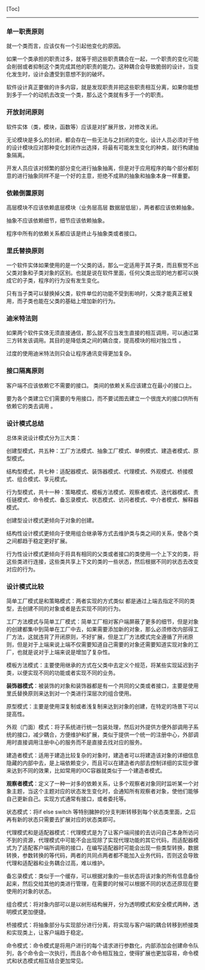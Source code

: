 [Toc]

---

### 单一职责原则

就一个类而言，应该仅有一个引起他变化的原因。

如果一个类承担的职责过多，就等于把这些职责耦合在一起，一个职责的变化可能会削弱或者抑制这个类完成其他的职责的能力。这种耦合会导致脆弱的设计，当变化发生时，设计会遭受到意想不到的破坏。

软件设计真正要做的许多内容，就是发现职责并把这些职责相互分离，如果你能想到多于一个的动机去改变一个类，那么这个类就有多于一个的职责。

### 开放封闭原则

软件实体（类，模块，函数等）应该是对扩展开放，对修改关闭。

无论模块是多么的封闭，都会存在一些无法与之封闭的变化，设计人员必须对于他的设计模块应对那种变化封闭作出选择，将最有可能发生变化的种类，就行构建抽象隔离。

开发人员应该对频繁的部分变化进行抽象抽离，但是对于应用程序的每个部分都刻意的进行抽象同样不是一个好的主意，拒绝不成熟的抽象和抽象本身一样重要。

### 依赖倒置原则

高层模块不应该依赖底层模块（业务层高层 数据层低层），两者都应该依赖抽象。

抽象不应该依赖细节，细节应该依赖抽象。

程序中所有的依赖关系都应该是终止与抽象类或者接口。

### 里氏替换原则

一个软件实体如果使用的是一个父类的话，那么一定适用于其子类，而且察觉不出父类对象和子类对象的区别。也就是说在软件里面，任何父类出现的地方都可以换成它的子类，程序的行为没有发生变化。

只有当子类可以替换掉父类，软件单位的功能不受到影响时，父类才能真正被复用，而子类也能在父类的基础上增加新的行为。

### 迪米特法则

 如果两个软件实体无须直接通信，那么就不应当发生直接的相互调用，可以通过第三方转发该调用。其目的是降低类之间的耦合度，提高模块的相对独立性 。

过度的使用迪米特法则只会让程序通讯变得更加复杂。

### 接口隔离原则

客户端不应该依赖它不需要的接口。
类间的依赖关系应该建立在最小的接口上。 

 要为各个类建立它们需要的专用接口，而不要试图去建立一个很庞大的接口供所有依赖它的类去调用 。

### 设计模式总结

总体来说设计模式分为三大类：

创建型模式，共五种：工厂方法模式、抽象工厂模式、单例模式、建造者模式、原型模式。

结构型模式，共七种：适配器模式、装饰器模式、代理模式、外观模式、桥接模式、组合模式、享元模式。

行为型模式，共十一种：策略模式、模板方法模式、观察者模式、迭代器模式、责任链模式、命令模式、备忘录模式、状态模式、访问者模式、中介者模式、解释器模式。

创建型设计模式更倾向于对象的创建。

结构性设计模式更倾向于使用组合继承等方式去维护类与类之间的关系，使各个类之间都趋于稳定更好扩展。

行为性设计模式更倾向于将具有相同的父类或者接口的类使用一个上下文的类，将这些类进行连接，这些类共享上下文的类的一些状态，然后根据不同的状态去改变对应的行为。

### 设计模式比较

简单工厂模式是和策略模式：两者实现的方式类似 都是通过上端去指定不同的类型，去创建不同的对象或者是去实现不同的行为。

工厂方法模式与简单工厂模式：简单工厂相对客户端屏蔽了更多的细节，但是对象的创建都集中到简单在工厂中去，如果需要添加新的对象，那么必须修改内部得工厂方法，这就违背了开闭原则，不好扩展，但是工厂方法模式完全遵循了开闭原则，但是对于上端来说上端不仅需要知道自己需要的对象还需要知道实现对象的工厂，也就是说对于上端来说是增加了复杂性。

模板方法模式：主要使用继承的方式在父类中去定义个规范，将某些实现延迟到子类，以便实现不同的功能或者实现不同的业务。

**装饰器模式**：被装饰的对象和装饰器都是有一个共同的父类或者接口，主要是使用里氏替换原则来达到对一个类进行深层次的组合使用。

原型模式：主要是使用深复制或者浅复制来达到对象的创建，在特定的场景下可以提高性。

外观（门面）模式：将子系统进行统一包装处理，然后对外提供方便外部调用子系统的接口，减少耦合，方便维护和扩展，类似于提供一个统一的注册中心，外部调用时直接调用注册中心的服务而不是直接去找对应的服务。

建造者模式：适用于建造比较复杂的对象时，建造者可以将建造该对象的详细信息隐藏的内部中去，是上端依赖变少，而且可以在建造者内部去控制详细的实现步骤来达到不同的效果，比如常用的IOC容器就类似于一个建造者模式。

**观察者模式**：定义了一种一对多的依赖关系，让多个观察者对象同时监听某一个对象主题，当这个主题对应的状态发生变化时，会通知所有观察者对象，使他们能够自己更新自己。实现方式通常有接口，或者委托等。

状态模式：将if else switch 等特别臃肿的分支判断转移到每个状态类里面，之后再有新的状态只需要去扩展对应的状态类即可。

代理模式和是适配器模式：代理模式是为了让客户端间接的去访问自己本身所访问不到的资源，代理模式中可能不会出现除了实现代理功能的其它代码，而适配器模式为了适配客户端所调用的接口，在编写适配器时可能会出现一些类型转换，数据转换，参数转换的等代码，两者的共同点两者都不能加入业务代码，否则这会导致代理和适配器和业务耦合过高，难以维护。

备忘录模式：类似于一个缓存，可以根据对象的一些状态将该对象的所有信息备份起来，然后交给其他的类进行管理，在需要的时候可以根据不同的状态还原现在要使用的对象的状态。

组合模式：将对象内部可以是以树形结构展开，分为透明模式和安全模式两种，透明模式更加便捷。

桥接模式：将抽象部分与实现部分进行分离，将实现与客户端的耦合转移到桥接类和实现类上，让客户端趋于稳定。

命令模式：命令模式是将用户进行的每个请求进行参数化，内部添加会创建命令队列，各个命令会一次执行，而且各个命令相互独立，使得扩展也更加容易，命令模式和状态模式相互结合更加常见。